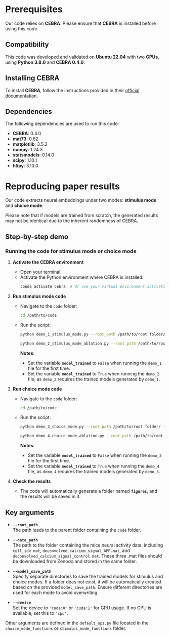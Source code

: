 # Prerequisites

Our code relies on **CEBRA**. Please ensure that **CEBRA** is installed before using this code.

## Compatibility

This code was developed and validated on **Ubuntu 22.04** with two **GPUs**, using **Python 3.8.0** and **CEBRA 0.4.0**.

## Installing CEBRA

To install **CEBRA**, follow the instructions provided in their [official documentation](https://cebra.ai/docs/installation.html).

## Dependencies

The following dependencies are used to run this code:

- **CEBRA**: 0.4.0
- **mat73**: 0.62
- **matplotlib**: 3.5.2
- **numpy**: 1.24.3
- **statsmodels**: 0.14.0
- **scipy**: 1.10.1
- **h5py**: 3.10.0

# Reproducing paper results

Our code extracts neural embeddings under two modes: **stimulus mode** and **choice mode**.

Please note that if models are trained from scratch, the generated results may not be identical due to the inherent randomness of CEBRA.

## Step-by-step demo

### Running the code for stimulus mode or choice mode

1. **Activate the CEBRA environment**
   - Open your terminal.
   - Activate the Python environment where CEBRA is installed:
     ```bash
     conda activate cebra  # Or use your virtual environment activation command
     ```

2. **Run stimulus mode code**
   - Navigate to the `code` folder:
     ```bash
     cd /path/to/code
     ```
   - Run the script:
     ```bash
     python demo_1_stimulus_mode.py --root_path /path/to/root folder/ --data_path /path/to/data/ --model_save_path /path/to/save trained stimulus_mode_models/ --device cuda:0 --model_trained False
     ```
     ```bash
     python demo_2_stimulus_mode_ablation.py --root_path /path/to/root folder/ --data_path /path/to/data/ --model_save_path /path/to/save trained stimulus_mode_models/ --device cuda:0 --model_trained True
     ```

     **Notes**:
     - Set the variable **`model_trained`** to `False` when running the `demo_1` file for the first time.
     - Set the variable **`model_trained`** to `True` when running the `demo_2` file, as `demo_2` requires the trained models generated by `demo_1`.

3. **Run choice mode code**
   - Navigate to the `code` folder:
     ```bash
     cd /path/to/code
     ```
   - Run the script:
     ```bash
     python demo_3_choice_mode.py --root_path /path/to/root folder/ --data_path /path/to/data/ --model_save_path /path/to/save trained choice_mode_models/ --device cuda:1 --model_trained False
     ```
     ```bash
     python demo_4_choice_mode_ablation.py --root_path /path/to/root folfer/ --data_path /path/to/data/ --model_save_path /path/to/save trained choice_mode_models/ --device cuda:1 --model_trained True
     ```

     **Notes**:
     - Set the variable **`model_trained`** to `False` when running the `demo_3` file for the first time.
     - Set the variable **`model_trained`** to `True` when running the `demo_4` file, as `demo_4` requires the trained models generated by `demo_3`.

4. **Check the results**
   - The code will automatically generate a folder named **`figures`**, and the results will be saved in it.

## Key arguments

- **`--root_path`**  
  The path leads to the parent folder containing the `code` folder.

- **`--data_path`**  
  The path to the folder containing the mice neural activity data, including `cell_idx.mat`, `deconvolved_calcium_signal_APP.mat`, and `deconvolved_calcium_signal_control.mat`. These three .mat files should be downloaded from Zenodo and stored in the same folder. 

- **`--model_save_path`**  
  Specify separate directories to save the trained models for stimulus and choice modes. If a folder does not exist, it will be automatically created based on the provided `model_save_path`. Ensure different directories are used for each mode to avoid overwriting.

- **`--device`**  
  Set the device to `'cuda:0'` or `'cuda:1'` for GPU usage. If no GPU is available, set this to `'cpu'`.

Other arguments are defined in the `default_ops.py` file located in the `choice_mode_functions` or `stimulus_mode_functions` folder.